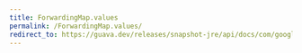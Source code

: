 ```yaml
---
title: ForwardingMap.values
permalink: /ForwardingMap.values/
redirect_to: https://guava.dev/releases/snapshot-jre/api/docs/com/google/common/collect/ForwardingMap.html#values--
---
```

